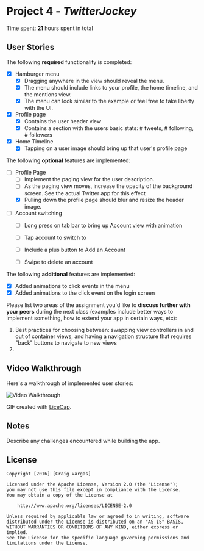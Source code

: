 # Project 4 - *TwitterJockey*

Time spent: **21** hours spent in total

## User Stories

The following **required** functionality is completed:

- [X] Hamburger menu
   - [X] Dragging anywhere in the view should reveal the menu.
   - [X] The menu should include links to your profile, the home timeline, and the mentions view.
   - [X] The menu can look similar to the example or feel free to take liberty with the UI.
- [X] Profile page
   - [X] Contains the user header view
   - [X] Contains a section with the users basic stats: # tweets, # following, # followers
- [X] Home Timeline
   - [X] Tapping on a user image should bring up that user's profile page

The following **optional** features are implemented:

- [ ] Profile Page
   - [ ] Implement the paging view for the user description.
   - [ ] As the paging view moves, increase the opacity of the background screen. See the actual Twitter app for this effect
   - [X] Pulling down the profile page should blur and resize the header image.
- [ ] Account switching
   - [ ] Long press on tab bar to bring up Account view with animation
   - [ ] Tap account to switch to
   - [ ] Include a plus button to Add an Account
   - [ ] Swipe to delete an account


The following **additional** features are implemented:

- [X] Added animations to click events in the menu
- [X] Added animations to the click event on the login screen

Please list two areas of the assignment you'd like to **discuss further with your peers** during the next class (examples include better ways to implement something, how to extend your app in certain ways, etc):

  1.  Best practices for choosing between: swapping view controllers in and out of container views, and having a navigation structure that requires "back" buttons to navigate to new views
  2.


## Video Walkthrough

Here's a walkthrough of implemented user stories:

<img src='https://github.com/craigvargas/Codepath_iOS_Oct2016_HW4/blob/master/TwitterJockey_Walkthrough3.gif' title='Video Walkthrough' width='' alt='Video Walkthrough' />

GIF created with [LiceCap](http://www.cockos.com/licecap/).

## Notes

Describe any challenges encountered while building the app.

## License

    Copyright [2016] [Craig Vargas]

    Licensed under the Apache License, Version 2.0 (the "License");
    you may not use this file except in compliance with the License.
    You may obtain a copy of the License at

        http://www.apache.org/licenses/LICENSE-2.0

    Unless required by applicable law or agreed to in writing, software
    distributed under the License is distributed on an "AS IS" BASIS,
    WITHOUT WARRANTIES OR CONDITIONS OF ANY KIND, either express or implied.
    See the License for the specific language governing permissions and
    limitations under the License.